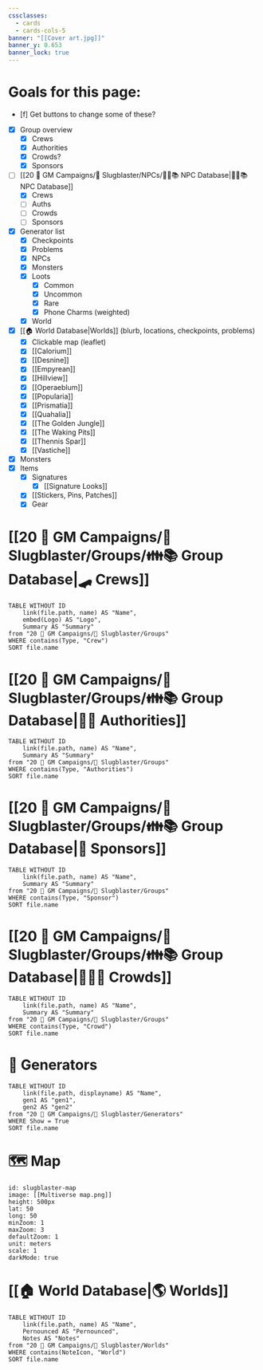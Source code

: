 ```yaml
---
cssclasses:
  - cards
  - cards-cols-5
banner: "[[Cover art.jpg]]"
banner_y: 0.653
banner_lock: true
---
```


# **Goals for this page:**
- [f] Get buttons to change some of these?
- [x] Group overview
	- [x] Crews
	- [x] Authorities
	- [x] Crowds?
	- [x] Sponsors
- [ ] [[20 🌟 GM Campaigns/🐌 Slugblaster/NPCs/👨‍🌾📚 NPC Database|👨‍🌾📚 NPC Database]]
	- [x] Crews
	- [ ] Auths
	- [ ] Crowds
	- [ ] Sponsors
- [x] Generator list
	- [x] Checkpoints
	- [x] Problems
	- [x] NPCs
	- [x] Monsters
	- [x] Loots
		- [x] Common
		- [x] Uncommon
		- [x] Rare
		- [x] Phone Charms (weighted)
	- [x] World
- [x] [[🏠 World Database|Worlds]] (blurb, locations, checkpoints, problems)
	- [x] Clickable map (leaflet)
	- [x] [[Calorium]]
	- [x] [[Desnine]]
	- [x] [[Empyrean]]
	- [x] [[Hillview]]
	- [x] [[Operaeblum]]
	- [x] [[Popularia]]
	- [x] [[Prismatia]]
	- [x] [[Quahalia]]
	- [x] [[The Golden Jungle]]
	- [x] [[The Waking Pits]]
	- [x] [[Thennis Spar]]
	- [x] [[Vastiche]]
- [x] Monsters
- [x] Items
	- [x] Signatures
		- [x] [[Signature Looks]]
	- [x] [[Stickers, Pins, Patches]]
	- [x] Gear

# [[20 🌟 GM Campaigns/🐌 Slugblaster/Groups/👪📚 Group Database|🛹 Crews]]
```dataview
TABLE WITHOUT ID 
	link(file.path, name) AS "Name",
	embed(Logo) AS "Logo",
	Summary AS "Summary"
from "20 🌟 GM Campaigns/🐌 Slugblaster/Groups"
WHERE contains(Type, "Crew")
SORT file.name
```

# [[20 🌟 GM Campaigns/🐌 Slugblaster/Groups/👪📚 Group Database|👮‍♂️ Authorities]]
```dataview
TABLE WITHOUT ID 
	link(file.path, name) AS "Name",
	Summary AS "Summary"
from "20 🌟 GM Campaigns/🐌 Slugblaster/Groups"
WHERE contains(Type, "Authorities")
SORT file.name
```

# [[20 🌟 GM Campaigns/🐌 Slugblaster/Groups/👪📚 Group Database|🍦 Sponsors]]
```dataview
TABLE WITHOUT ID 
	link(file.path, name) AS "Name",
	Summary AS "Summary"
from "20 🌟 GM Campaigns/🐌 Slugblaster/Groups"
WHERE contains(Type, "Sponsor")
SORT file.name
```

# [[20 🌟 GM Campaigns/🐌 Slugblaster/Groups/👪📚 Group Database|🧑‍🤝‍🧑 Crowds]]
```dataview
TABLE WITHOUT ID 
	link(file.path, name) AS "Name",
	Summary AS "Summary"
from "20 🌟 GM Campaigns/🐌 Slugblaster/Groups"
WHERE contains(Type, "Crowd")
SORT file.name
```

# 🎲 Generators
```dataview
TABLE WITHOUT ID 
	link(file.path, displayname) AS "Name",
	gen1 AS "gen1",
	gen2 AS "gen2"
from "20 🌟 GM Campaigns/🐌 Slugblaster/Generators"
WHERE Show = True
SORT file.name
```


# 🗺️ Map

```leaflet
id: slugblaster-map
image: [[Multiverse map.png]]
height: 500px
lat: 50
long: 50
minZoom: 1
maxZoom: 3
defaultZoom: 1
unit: meters
scale: 1
darkMode: true
```

# [[🏠 World Database|🌎 Worlds]]
```dataview
TABLE WITHOUT ID 
	link(file.path, name) AS "Name",
	Pernounced AS "Pernounced",
	Notes AS "Notes"
from "20 🌟 GM Campaigns/🐌 Slugblaster/Worlds"
WHERE contains(NoteIcon, "World")
SORT file.name
```
